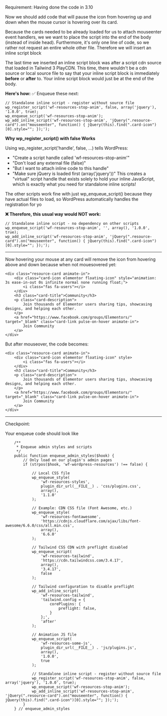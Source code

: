 Requirement: Having done the code in 3.10

Now we should add code that will pause the icon from hovering up and down when the mouse cursor is hovering over its card.

Because the cards needed to be already loaded for us to attach mouseenter event handlers, we we want to place the script into the end of the body (instead of inside head). Furthermore, it's only one line of code, so we rather not request an entire whole other file. Therefore we will insert an inline script block

The last time we inserted an inline script block was after a script cdn source that loaded in Tailwind 3 PlayCDN. This time, there wouldn't be a cdn source or local source file to say that your inline script block is immediately **before** or **after** to. Your inline script block would just be at the end of the body.

**Here's how:**
✅ Enqueue these next:
```
// Standalone inline script - register without source file
wp_register_script('wf-resources-stop-anim', false, array('jquery'), '1.0.0', true);
wp_enqueue_script('wf-resources-stop-anim');
wp_add_inline_script('wf-resources-stop-anim', 'jQuery(".resource-card").on("mouseenter", function() { jQuery(this).find(".card-icon")[0].style=""; });');
```

**Why wp_register_script() with false Works**

Using wp_register_script('handle', false, ...) tells WordPress:
- "Create a script handle called 'wf-resources-stop-anim'"
- "Don't load any external file (false)"
- "But I want to attach inline code to this handle"
- "Make sure jQuery is loaded first (array('jquery'))"
This creates a "virtual" script handle that exists solely to hold your inline JavaScript, which is exactly what you need for standalone inline scripts!

The other scripts work fine with just wp_enqueue_script() because they have actual files to load, so WordPress automatically handles the registration for yo

**❌ Therefore, this usual way would NOT work:**
```
// Standalone inline script - no dependency on other scripts
wp_enqueue_script('wf-resources-stop-anim', '', array(), '1.0.0', true);
wp_add_inline_script('wf-resources-stop-anim', 'jQuery(".resource-card").on("mouseenter", function() { jQuery(this).find(".card-icon")[0].style=""; });');
```

---

Now hovering your mouse at any card will remove the icon from hovering above and down because when not mouesovered yet:

```
<div class="resource-card animate-in">
	<div class="card-icon elementor floating-icon" style="animation: 3s ease-in-out 0s infinite normal none running float;">
		<i class="fas fa-users"></i>
	</div>
	<h3 class="card-title">Community</h3>
	<p class="card-description">
		Join thousands of Elementor users sharing tips, showcasing designs, and helping each other.
	</p>
	<a href="https://www.facebook.com/groups/Elementors/" target="_blank" class="card-link pulse-on-hover animate-in">
		Join Community
	</a>
</div>
```

But after mouseover, the code becomes:
```
<div class="resource-card animate-in">
	<div class="card-icon elementor floating-icon" style>
		<i class="fas fa-users"></i>
	</div>
	<h3 class="card-title">Community</h3>
	<p class="card-description">
		Join thousands of Elementor users sharing tips, showcasing designs, and helping each other.
	</p>
	<a href="https://www.facebook.com/groups/Elementors/" target="_blank" class="card-link pulse-on-hover animate-in">
		Join Community
	</a>
</div>
```

---

Checkpoint:

Your enqueue code should look like
```
    /**
     * Enqueue admin styles and scripts
     */
    public function enqueue_admin_styles($hook) {
        // Only load on our plugin's admin pages
        if (strpos($hook, 'wf-wordpress-resources') !== false) {
            
            // Local CSS file
            wp_enqueue_style(
                'wf-resources-styles',
                plugin_dir_url(__FILE__) . 'css/plugins.css',
                array(),
                '1.1.0'
            );
    
            // Example: CDN CSS file (Font Awesome, etc.)
            wp_enqueue_style(
                'wf-resources-fontawesome',
                'https://cdnjs.cloudflare.com/ajax/libs/font-awesome/6.6.0/css/all.min.css',
                array(),
                '6.6.0'
            );

            // Tailwind CSS CDN with preflight disabled
            wp_enqueue_script(
                'wf-resources-tailwind',
                'https://cdn.tailwindcss.com/3.4.17',
                array(),
                '3.4.17',
                false
            );

            // Tailwind configuration to disable preflight
            wp_add_inline_script(
                'wf-resources-tailwind',
                'tailwind.config = {
                    corePlugins: {
                        preflight: false,
                    }
                };',
                'after'
            );

            // Animation JS file
            wp_enqueue_script(
                'wf-resources-some-js',
                plugin_dir_url(__FILE__) . 'js/plugins.js',
                array(),
                '1.0.0',
                true
            );

            // Standalone inline script - register without source file
            wp_register_script('wf-resources-stop-anim', false, array('jquery'), '1.0.0', true);
            wp_enqueue_script('wf-resources-stop-anim');
            wp_add_inline_script('wf-resources-stop-anim', 'jQuery(".resource-card").on("mouseenter", function() { jQuery(this).find(".card-icon")[0].style=""; });');
        }
    } // enqueue_admin_styles
```